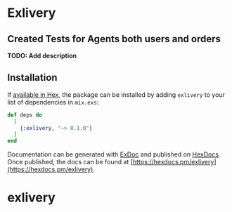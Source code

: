 # Exlivery
## Created Tests for Agents both users and orders

**TODO: Add description**


## Installation

If [available in Hex](https://hex.pm/docs/publish), the package can be installed
by adding `exlivery` to your list of dependencies in `mix.exs`:

```elixir
def deps do
  [
    {:exlivery, "~> 0.1.0"}
  ]
end
```

Documentation can be generated with [ExDoc](https://github.com/elixir-lang/ex_doc)
and published on [HexDocs](https://hexdocs.pm). Once published, the docs can
be found at [https://hexdocs.pm/exlivery](https://hexdocs.pm/exlivery).

# exlivery
